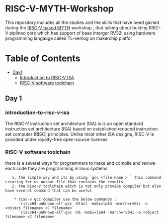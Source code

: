 # RISC-V-MYTH-Workshop

  This repository includes all the studies and the skills that have beed gained during the [RISC-V based MYTH](https://www.vlsisystemdesign.com/riscv-based-myth/) workshop , that talking about bulding RISC-V piplined core which has support of base interger RV32I using hardware programming langauge called TL-verilog on makerchip platfor

# Table of Contents
- [Day1](##Day1) 
  - [Introduction to RISC-V ISA](###introduction-to-risc-v-isa)
  - [RISC-V software toolchain](###RISC-V-software-toolchain)

## Day 1
  ### introduction-to-risc-v-isa
  The RISC-V instruction set architecture (ISA) is is an open standard instruction set architecture (ISA) based on established reduced instruction set computer (RISC) principles. Unlike most other ISA designs, RISC-V is provided under royalty-free open-source licenses
  ### RISC-V software toolchain 
  there is a several ways for programmers to make and compile and reviwe each code they are programming in linux systems
  
       1. the simple way and its by using `gcc <file name > ` this command creating for us output file that contains the results 
       2. the Risc-V toolchain witch is not only provide compiler but also have several command that can be useful 

        * risc-v gcc compiler use the below commands :
          `riscv64-unknown-elf-gcc -Ofast -mabi=lp64 -march=rv64i -o <object filename> <C filename>`
          `riscv64-unknown-elf-gcc -O1 -mabi=lp64 -march=rv64i -o <object filename> <C filename>` 
      


